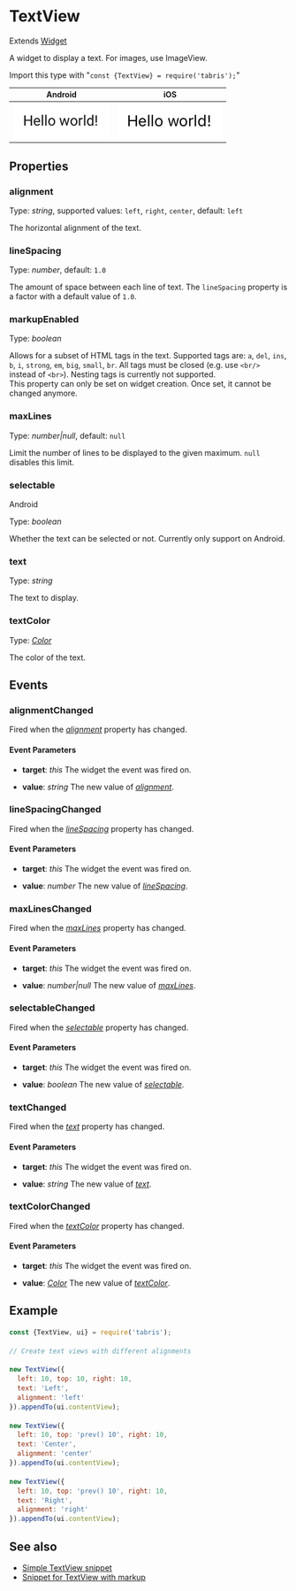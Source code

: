 ---
---
# TextView

Extends [Widget](Widget.md)

A widget to display a text. For images, use ImageView.

Import this type with "`const {TextView} = require('tabris');`"

Android | iOS
--- | ---
![TextView on Android](img\android\TextView.png) | ![TextView on iOS](img\ios\TextView.png)

## Properties

### alignment


Type: *string*, supported values: `left`, `right`, `center`, default: `left`

The horizontal alignment of the text.

### lineSpacing


Type: *number*, default: `1.0`

The amount of space between each line of text. The `lineSpacing` property is a factor with a default value of `1.0`.

### markupEnabled


Type: *boolean*

Allows for a subset of HTML tags in the text. Supported tags are: `a`, `del`, `ins`, `b`, `i`, `strong`, `em`, `big`, `small`, `br`. All tags must be closed (e.g. use `<br/>` instead of `<br>`). Nesting tags is currently not supported.<br/>This property can only be set on widget creation. Once set, it cannot be changed anymore.

### maxLines


Type: *number|null*, default: `null`

Limit the number of lines to be displayed to the given maximum. `null` disables this limit.

### selectable
<p class="platforms"><span class="android-tag" title="supported on Android">Android</span></p>

Type: *boolean*

Whether the text can be selected or not. Currently only support on Android.

### text


Type: *string*

The text to display.

### textColor


Type: *[Color](../types.md#color)*

The color of the text.


## Events

### alignmentChanged

Fired when the [*alignment*](#alignment) property has changed.

#### Event Parameters 
- **target**: *this*
    The widget the event was fired on.

- **value**: *string*
    The new value of [*alignment*](#alignment).


### lineSpacingChanged

Fired when the [*lineSpacing*](#lineSpacing) property has changed.

#### Event Parameters 
- **target**: *this*
    The widget the event was fired on.

- **value**: *number*
    The new value of [*lineSpacing*](#lineSpacing).


### maxLinesChanged

Fired when the [*maxLines*](#maxLines) property has changed.

#### Event Parameters 
- **target**: *this*
    The widget the event was fired on.

- **value**: *number|null*
    The new value of [*maxLines*](#maxLines).


### selectableChanged

Fired when the [*selectable*](#selectable) property has changed.

#### Event Parameters 
- **target**: *this*
    The widget the event was fired on.

- **value**: *boolean*
    The new value of [*selectable*](#selectable).


### textChanged

Fired when the [*text*](#text) property has changed.

#### Event Parameters 
- **target**: *this*
    The widget the event was fired on.

- **value**: *string*
    The new value of [*text*](#text).


### textColorChanged

Fired when the [*textColor*](#textColor) property has changed.

#### Event Parameters 
- **target**: *this*
    The widget the event was fired on.

- **value**: *[Color](../types.md#color)*
    The new value of [*textColor*](#textColor).





## Example
```js
const {TextView, ui} = require('tabris');

// Create text views with different alignments

new TextView({
  left: 10, top: 10, right: 10,
  text: 'Left',
  alignment: 'left'
}).appendTo(ui.contentView);

new TextView({
  left: 10, top: 'prev() 10', right: 10,
  text: 'Center',
  alignment: 'center'
}).appendTo(ui.contentView);

new TextView({
  left: 10, top: 'prev() 10', right: 10,
  text: 'Right',
  alignment: 'right'
}).appendTo(ui.contentView);
```
## See also

- [Simple TextView snippet](https://github.com/eclipsesource/tabris-js/tree/v2.1.0/snippets/textview.js)
- [Snippet for TextView with markup](https://github.com/eclipsesource/tabris-js/tree/v2.1.0/snippets/textview-markupenabled.js)
